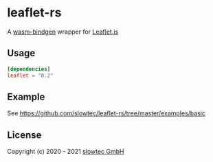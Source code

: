 # leaflet-rs

A [wasm-bindgen](https://github.com/rustwasm/wasm-bindgen)
wrapper for
[Leaflet.js](https://leafletjs.com/)

## Usage

```toml
[dependencies]
leaflet = "0.2"
```

## Example

See https://github.com/slowtec/leaflet-rs/tree/master/examples/basic

## License

Copyright (c) 2020 - 2021 [slowtec GmbH](https://slowtec.de)
